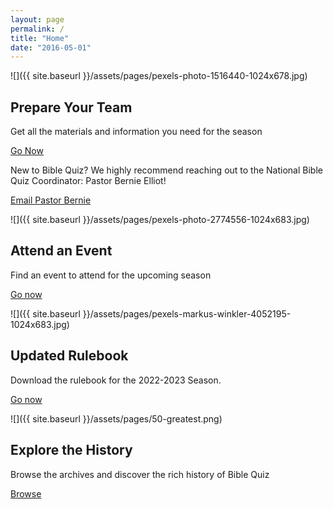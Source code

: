 ```yaml
---
layout: page
permalink: /
title: "Home"
date: "2016-05-01"
---
```


![]({{ site.baseurl }}/assets/pages/pexels-photo-1516440-1024x678.jpg)

## Prepare Your Team

Get all the materials and information you need for the season

[Go Now](https://www.biblequiz.com/current-season/)

New to Bible Quiz? We highly recommend reaching out to the National Bible Quiz Coordinator: Pastor Bernie Elliot!

[Email Pastor Bernie](mailto:elliotbq@gmail.com)

![]({{ site.baseurl }}/assets/pages/pexels-photo-2774556-1024x683.jpg)

## Attend an Event

Find an event to attend for the upcoming season

[Go now](https://www.biblequiz.com/events)

![]({{ site.baseurl }}/assets/pages/pexels-markus-winkler-4052195-1024x683.jpg)

## Updated Rulebook

Download the rulebook for the 2022-2023 Season.

[Go now](https://www.biblequiz.com/changes-to-the-rulebook-for-the-2022-2023-season/)

![]({{ site.baseurl }}/assets/pages/50-greatest.png)

## Explore the History

Browse the archives and discover the rich history of Bible Quiz

[Browse](https://www.biblequiz.com/history)
